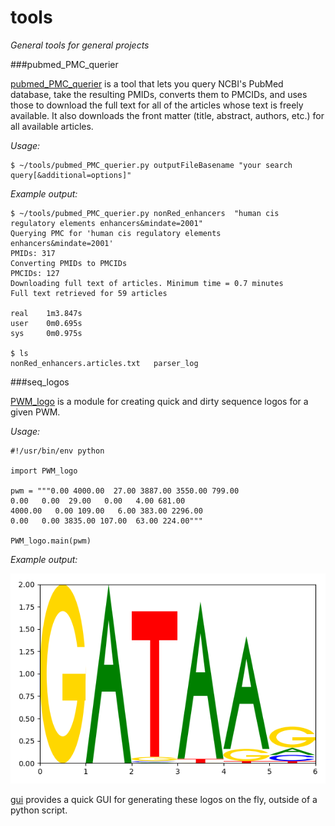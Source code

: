 # tools
*General tools for general projects*

###pubmed_PMC_querier

[pubmed_PMC_querier](https://github.com/pdeford/tools/blob/master/pubmed_PMC_querier.py) is a tool that lets you query NCBI's PubMed database, take the resulting PMIDs, converts them to PMCIDs, and uses those to download the full text for all of the articles whose text is freely available. It also downloads the front matter (title, abstract, authors, etc.) for all available articles.

*Usage:*

    $ ~/tools/pubmed_PMC_querier.py outputFileBasename "your search query[&additional=options]"

*Example output:*

    $ ~/tools/pubmed_PMC_querier.py nonRed_enhancers  "human cis regulatory elements enhancers&mindate=2001"
    Querying PMC for 'human cis regulatory elements enhancers&mindate=2001'
    PMIDs: 317
    Converting PMIDs to PMCIDs
    PMCIDs: 127
    Downloading full text of articles. Minimum time = 0.7 minutes
    Full text retrieved for 59 articles
    
    real	1m3.847s
    user	0m0.695s
    sys 	0m0.975s

    $ ls
    nonRed_enhancers.articles.txt	parser_log
    
###seq_logos

[PWM_logo](https://github.com/pdeford/tools/blob/master/seq_logos/PWM_logo.py) is a module
for creating quick and dirty sequence logos for a given PWM.

*Usage:*

```
#!/usr/bin/env python

import PWM_logo

pwm = """0.00 4000.00  27.00 3887.00 3550.00 799.00 
0.00   0.00  29.00   0.00   4.00 681.00 
4000.00   0.00 109.00   6.00 383.00 2296.00 
0.00   0.00 3835.00 107.00  63.00 224.00"""

PWM_logo.main(pwm)
```

*Example output:*

![](https://github.com/pdeford/tools/blob/master/seq_logos/logo.png)

[gui](https://github.com/pdeford/tools/blob/master/seq_logos/gui.py) provides a quick GUI 
for generating these logos on the fly, outside of a python script.
